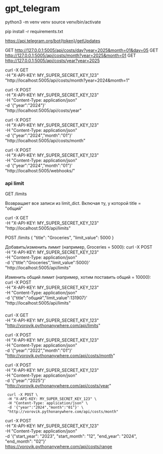 # gpt_telegram
python3 -m venv venv
source venv/bin/activate

pip install -r requirements.txt


https://api.telegram.org/bot{token}/getUpdates

GET http://127.0.0.1:5005/api/costs/day?year=2025&month=01&day=05
GET http://127.0.0.1:5005/api/costs/month?year=2025&month=01
GET http://127.0.0.1:5005/api/costs/year?year=2025

curl -X GET \
     -H "X-API-KEY: MY_SUPER_SECRET_KEY_123" \
     "http://localhost:5005/api/costs/month?year=2024&month=1"


curl -X POST \
     -H "X-API-KEY: MY_SUPER_SECRET_KEY_123" \
     -H "Content-Type: application/json" \
     -d '{"year":"2024"}' \
     "http://localhost:5005/api/costs/year"

curl -X POST \
     -H "X-API-KEY: MY_SUPER_SECRET_KEY_123" \
     -H "Content-Type: application/json" \
     -d '{"year":"2024","month":"01"}' \
     "http://localhost:5005/api/costs/month"


curl -X POST \
     -H "X-API-KEY: MY_SUPER_SECRET_KEY_123" \
     -H "Content-Type: application/json" \
     -d '{"year":"2024","month":"01"}' \
     "http://localhost:5005/webhooks/"



### api limit
GET /limits

Возвращает все записи из limit_dict. Включая ту, у которой title = "общий"

curl -X GET \
     -H "X-API-KEY: MY_SUPER_SECRET_KEY_123" \
     "http://localhost:5005/api/limits"


POST /limits
{
  "title": "Groceries",
  "limit_value": 5000
}

Добавить/изменить лимит (например, Groceries = 5000):
curl -X POST \
     -H "X-API-KEY: MY_SUPER_SECRET_KEY_123" \
     -H "Content-Type: application/json" \
     -d '{"title":"Groceries","limit_value":5000}' \
     "http://localhost:5005/api/limits"

Изменить общий лимит (например, хотим поставить общий = 10000):
curl -X POST \
     -H "X-API-KEY: MY_SUPER_SECRET_KEY_123" \
     -H "Content-Type: application/json" \
     -d '{"title":"общий","limit_value":131907}' \
     "http://localhost:5005/api/limits"


###
curl -X GET \
     -H "X-API-KEY: MY_SUPER_SECRET_KEY_123" \
     "http://vorovik.pythonanywhere.com/api/limits"

curl -X POST \
     -H "X-API-KEY: MY_SUPER_SECRET_KEY_123" \
     -H "Content-Type: application/json" \
     -d '{"year":"2022","month":"01"}' \
      "http://vorovik.pythonanywhere.com/api/costs/month"


curl -X POST \
     -H "X-API-KEY: MY_SUPER_SECRET_KEY_123" \
     -H "Content-Type: application/json" \
     -d '{"year":"2025"}' \
     "http://vorovik.pythonanywhere.com/api/costs/year"


     curl -X POST \
     -H "X-API-KEY: MY_SUPER_SECRET_KEY_123" \
     -H "Content-Type: application/json" \
     -d '{"year":"2024","month":"01"}' \
     "http://vorovik.pythonanywhere.com/api/costs/month"


curl -X POST \
  -H "X-API-KEY: MY_SUPER_SECRET_KEY_123" \
  -H "Content-Type: application/json" \
  -d '{"start_year": "2023", "start_month": "12", "end_year": "2024", "end_month": "02"}' \
  https://vorovik.pythonanywhere.com/api/costs/range
